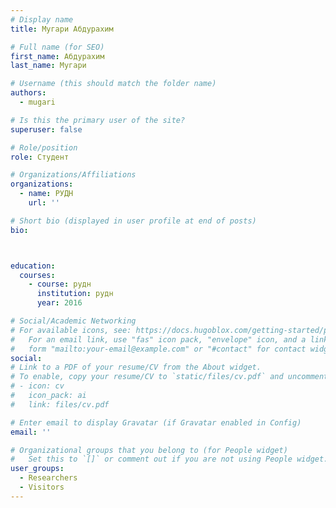 ```yaml
---
# Display name
title: Мугари Абдурахим

# Full name (for SEO)
first_name: Абдурахим
last_name: Мугари

# Username (this should match the folder name)
authors:
  - mugari

# Is this the primary user of the site?
superuser: false

# Role/position
role: Студент

# Organizations/Affiliations
organizations:
  - name: РУДН
    url: ''

# Short bio (displayed in user profile at end of posts)
bio: 



education:
  courses:
    - course: рудн
      institution: рудн
      year: 2016

# Social/Academic Networking
# For available icons, see: https://docs.hugoblox.com/getting-started/page-builder/#icons
#   For an email link, use "fas" icon pack, "envelope" icon, and a link in the
#   form "mailto:your-email@example.com" or "#contact" for contact widget.
social:
# Link to a PDF of your resume/CV from the About widget.
# To enable, copy your resume/CV to `static/files/cv.pdf` and uncomment the lines below.
# - icon: cv
#   icon_pack: ai
#   link: files/cv.pdf

# Enter email to display Gravatar (if Gravatar enabled in Config)
email: ''

# Organizational groups that you belong to (for People widget)
#   Set this to `[]` or comment out if you are not using People widget.
user_groups:
  - Researchers
  - Visitors
---
```



